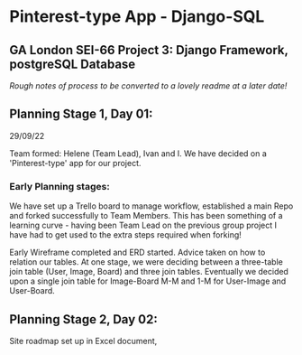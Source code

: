# Pinterest-type App - Django-SQL       

## GA London SEI-66 Project 3: Django Framework, postgreSQL Database         

_Rough notes of process to be converted to a lovely readme at a later date!_        

## Planning Stage 1, Day 01:        
29/09/22        

Team formed: Helene (Team Lead), Ivan and I. We have decided on a 'Pinterest-type' app for our project.     

### Early Planning stages:      
We have set up a Trello board to manage workflow, established a main Repo and forked successfully to Team Members. This has been something of a learning curve - having been Team Lead on the previous group project I have had to get used to the extra steps required when forking!           

Early Wireframe completed and ERD started. Advice taken on how to relation our tables. At one stage, we were deciding between a three-table join table (User, Image, Board) and three join tables. Eventually we decided upon a single join table for Image-Board M-M and 1-M for User-Image and User-Board.

## Planning Stage 2, Day 02:        
Site roadmap set up in Excel document, 